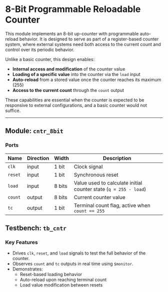 # 8-Bit Programmable Reloadable Counter

This module implements an 8-bit up-counter with programmable auto-reload behavior. It is designed to serve as part of a register-based counter system, where external systems need both access to the current count and control over its periodic behavior.

Unlike a basic counter, this design enables:
- **Internal access and modification** of the counter value
- **Loading of a specific value** into the counter via the `load` input
- **Auto-reload** from a stored value once the counter reaches its maximum (255)
- **Access to the current count** through the `count` output

These capabilities are essential when the counter is expected to be responsive to external configurations, and a basic counter would not suffice.

---

## Module: `cntr_8bit`

### Ports
| Name    | Direction | Width  | Description                                                      |
|---------|-----------|--------|------------------------------------------------------------------|
| `clk`   | input     | 1 bit  | Clock signal                                                     |
| `reset` | input     | 1 bit  | Synchronous reset                                                |
| `load`  | input     | 8 bits | Value used to calculate initial counter state (`q = 255 - load`) |
| `count` | output    | 8 bits | Current counter value                                            |
| `tc`    | output    | 1 bit  | Terminal count flag, active when `count == 255`                  |


## Testbench: `tb_cntr`

### Key Features
- Drives `clk`, `reset`, and `load` signals to test the full behavior of the counter.
- Observes `count` and `tc` outputs in real time using `$monitor`.
- Demonstrates:
  - Reset-based loading behavior
  - Auto-reload upon reaching terminal count
  - Load value modification between resets